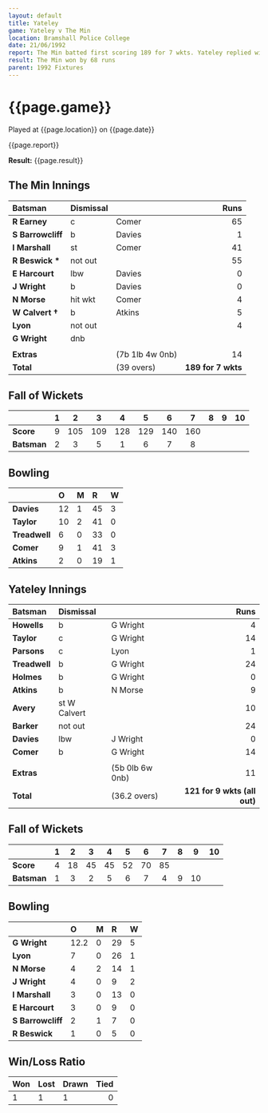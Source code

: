 ```yaml
---
layout: default
title: Yateley
game: Yateley v The Min
location: Bramshall Police College
date: 21/06/1992
report: The Min batted first scoring 189 for 7 wkts. Yateley replied with 121 for 9 wkts (all out)
result: The Min won by 68 runs
parent: 1992 Fixtures
---
```


# {{page.game}}

Played at {{page.location}} on {{page.date}}

{{page.report}}

**Result:** {{page.result}}

## The Min Innings

| Batsman | Dismissal |  | Runs |
|:---|:---|---|---:|
| **R Earney** | c | Comer | 65 | 
| **S Barrowcliff** | b | Davies | 1 | 
| **I Marshall** | st | Comer | 41 | 
| **R Beswick &#42;** | not out |  | 55 | 
| **E Harcourt** | lbw | Davies | 0 | 
| **J Wright** | b | Davies | 0 | 
| **N Morse** | hit wkt | Comer | 4 | 
| **W Calvert &#8224;** | b | Atkins | 5 | 
| **Lyon** | not out |  | 4 | 
| **G Wright** | dnb |  |  | 
|  |  |  |  | 
| **Extras** | | (7b 1lb 4w 0nb) | 14 | 
| **Total** | | (39 overs) | **189 for 7 wkts** | 

## Fall of Wickets

| | 1 | 2 | 3 | 4 | 5 | 6 | 7 | 8 | 9 | 10 |
|---|:---:|:---:|:---:|:---:|:---:|:---:|:---:|:---:|:---:|:---:|
| **Score** | 9 | 105 | 109 | 128 | 129 | 140 | 160 |  |  |  | 
| **Batsman** | 2 | 3 | 5 | 1 | 6 | 7 | 8 |  |  |  | 

## Bowling

| | O | M | R | W |
|---|:---|:---|:---|:---|
| **Davies** | 12 | 1 | 45 | 3 | 
| **Taylor** | 10 | 2 | 41 | 0 | 
| **Treadwell** | 6 | 0 | 33 | 0 | 
| **Comer** | 9 | 1 | 41 | 3 |
| **Atkins** | 2 | 0 | 19 | 1 | 

## Yateley Innings

| Batsman | Dismissal |  | Runs |
|:---|:---|---|---:|
| **Howells** | b | G Wright | 4 | 
| **Taylor** | c | G Wright | 14 | 
| **Parsons** | c | Lyon | 1 | 
| **Treadwell** | b | G Wright | 24 | 
| **Holmes** | b | G Wright | 0 | 
| **Atkins** | b | N Morse | 9 |
| **Avery** | st W Calvert |  | 10 | 
| **Barker** | not out |  | 24 |
| **Davies** | lbw | J Wright | 0 | 
| **Comer** | b | G Wright | 14 | 
|  |  |  |  |
| **Extras** | | (5b 0lb 6w 0nb) | 11 | 
| **Total** | | (36.2 overs) | **121 for 9 wkts (all out)** | 

## Fall of Wickets

| | 1 | 2 | 3 | 4 | 5 | 6 | 7 | 8 | 9 | 10 |
|---|:---:|:---:|:---:|:---:|:---:|:---:|:---:|:---:|:---:|:---:|
| **Score** | 4 | 18 | 45 | 45 | 52 | 70 | 85 |  |  |  |
| **Batsman** | 1 | 3 | 2 | 5 | 6 | 7 | 4 | 9 | 10 |  |

## Bowling

| | O | M | R | W |
|---|:---|:---|:---|:---|
| **G Wright** | 12.2 | 0 | 29 | 5 | 
| **Lyon** | 7 | 0 | 26 | 1 | 
| **N Morse** | 4 | 2 | 14 | 1 | 
| **J Wright** | 4 | 0 | 9 | 2 | 
| **I Marshall** | 3 | 0 | 13 | 0 |
| **E Harcourt** | 3 | 0 | 9 | 0 |
| **S Barrowcliff** | 2 | 1 | 7 | 0 |
| **R Beswick** | 1 | 0 | 5 | 0 |

## Win/Loss Ratio

| Won | Lost | Drawn | Tied |
|:---|:---|:---|---:|
| 1 | 1 | 1 | 0 |